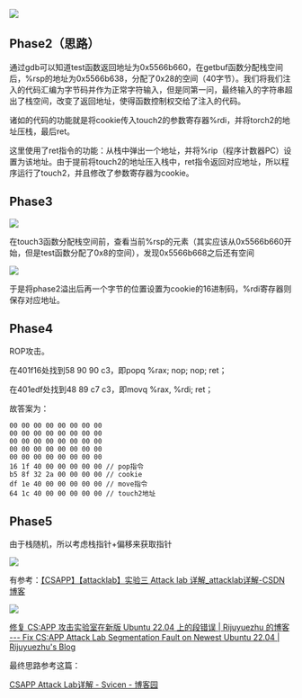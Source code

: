 ![](C:\Users\20153\AppData\Roaming\marktext\images\2025-10-10-11-17-09-image.png)

## Phase2（思路）

通过gdb可以知道test函数返回地址为0x5566b660，在getbuf函数分配栈空间后，%rsp的地址为0x5566b638，分配了0x28的空间（40字节）。我们将我们注入的代码汇编为字节码并作为正常字符输入，但是同第一问，最终输入的字符串超出了栈空间，改变了返回地址，使得函数控制权交给了注入的代码。

诸如的代码的功能就是将cookie传入touch2的参数寄存器%rdi，并将torch2的地址压栈，最后ret。

这里使用了ret指令的功能：从栈中弹出一个地址，并将%rip（程序计数器PC）设置为该地址。由于提前将touch2的地址压入栈中，ret指令返回对应地址，所以程序运行了touch2，并且修改了参数寄存器为cookie。

## Phase3

![](C:\Users\20153\AppData\Roaming\marktext\images\2025-10-10-13-01-10-image.png)

在touch3函数分配栈空间前，查看当前%rsp的元素（其实应该从0x5566b660开始，但是test函数分配了0x8的空间），发现0x5566b668之后还有空间

![](C:\Users\20153\AppData\Roaming\marktext\images\2025-10-10-14-31-23-image.png)

于是将phase2溢出后再一个字节的位置设置为cookie的16进制码，%rdi寄存器则保存对应地址。

## Phase4

ROP攻击。

在401f16处找到58 90 90 c3，即popq  %rax;  nop;  nop;  ret；

在401edf处找到48 89 c7 c3，即movq %rax, %rdi;  ret；

故答案为：

```textile
00 00 00 00 00 00 00 00 
00 00 00 00 00 00 00 00 
00 00 00 00 00 00 00 00 
00 00 00 00 00 00 00 00 
00 00 00 00 00 00 00 00 
16 1f 40 00 00 00 00 00 // pop指令
b5 8f 32 2a 00 00 00 00 // cookie
df 1e 40 00 00 00 00 00 // move指令
64 1c 40 00 00 00 00 00 // touch2地址
```

## Phase5

由于栈随机，所以考虑栈指针+偏移来获取指针

![](C:\Users\20153\AppData\Roaming\marktext\images\2025-10-10-15-53-12-image.png)

有参考：[【CSAPP】【attacklab】实验三 Attack lab 详解_attacklab详解-CSDN博客](https://blog.csdn.net/weixin_72899100/article/details/144241370)

![](C:\Users\20153\AppData\Roaming\marktext\images\2025-10-10-16-29-30-image.png)

[修复 CS:APP 攻击实验室在新版 Ubuntu 22.04 上的段错误 | Rijuyuezhu 的博客 --- Fix CS:APP Attack Lab Segmentation Fault on Newest Ubuntu 22.04 | Rijuyuezhu's Blog](https://blog.rijuyuezhu.top/posts/db646f34/)

最终思路参考这篇：

[CSAPP Attack Lab详解 - Svicen - 博客园](https://www.cnblogs.com/SVicen/p/16838693.html#level-3-1)
